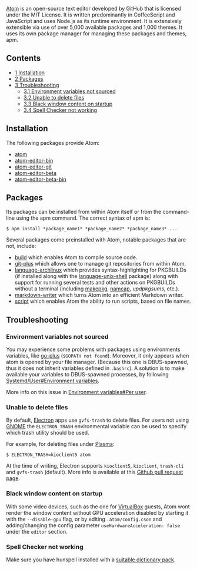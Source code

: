[Atom](https://atom.io/) is an open-source text editor developed by GitHub that is licensed under the MIT License. It is written predominantly in CoffeeScript and JavaScript and uses Node.js as its runtime environment. It is extensively extensible via use of over 5,000 available packages and 1,000 themes. It uses its own package manager for managing these packages and themes, apm.

## Contents

*   [1 Installation](#Installation)
*   [2 Packages](#Packages)
*   [3 Troubleshooting](#Troubleshooting)
    *   [3.1 Environment variables not sourced](#Environment_variables_not_sourced)
    *   [3.2 Unable to delete files](#Unable_to_delete_files)
    *   [3.3 Black window content on startup](#Black_window_content_on_startup)
    *   [3.4 Spell Checker not working](#Spell_Checker_not_working)

## Installation

The following packages provide Atom:

*   [atom](https://www.archlinux.org/packages/?name=atom)
*   [atom-editor-bin](https://aur.archlinux.org/packages/atom-editor-bin/)
*   [atom-editor-git](https://aur.archlinux.org/packages/atom-editor-git/)
*   [atom-editor-beta](https://aur.archlinux.org/packages/atom-editor-beta/)
*   [atom-editor-beta-bin](https://aur.archlinux.org/packages/atom-editor-beta-bin/)

## Packages

Its packages can be installed from within Atom itself or from the command-line using the apm command. The correct syntax of apm is:

```
$ apm install *package_name1* *package_name2* *package_name3* ...

```

Several packages come preinstalled with Atom, notable packages that are not, include:

*   [build](https://atom.io/packages/build) which enables Atom to compile source code.
*   [git-plus](https://atom.io/packages/git-plus) which allows one to manage git repositories from within Atom.
*   [language-archlinux](https://atom.io/packages/language-archlinux) which provides syntax-highlighting for PKGBUILDs (if installed along with the [language-unix-shell](https://atom.io/packages/language-unix-shell) package) along with support for running several tests and other actions on PKGBUILDs without a terminal (including [makepkg](/index.php/Makepkg "Makepkg"), [namcap](/index.php/Namcap "Namcap"), *updpkgsums*, etc.).
*   [markdown-writer](https://atom.io/packages/markdown-writer) which turns Atom into an efficient Markdown writer.
*   [script](https://atom.io/packages/script) which enables Atom the ability to run scripts, based on file names.

## Troubleshooting

### Environment variables not sourced

You may experience some problems with packages using environments variables, like [go-plus](https://atom.io/packages/go-plus) (`$GOPATH not found`). Moreover, it only appears when atom is opened by your file manager. (Because this one is DBUS-spawned, thus it does not inherit variables defined in `.bashrc`). A solution is to make available your variables to DBUS-spawned processes, by following [Systemd/User#Environment variables](/index.php/Systemd/User#Environment_variables "Systemd/User").

More info on this issue in [Environment variables#Per user](/index.php/Environment_variables#Per_user "Environment variables").

### Unable to delete files

By default, [Electron](https://electron.atom.io/) apps use `gvfs-trash` to delete files. For users not using [GNOME](/index.php/GNOME "GNOME") the `ELECTRON_TRASH` environmental variable can be used to specify which trash utility should be used.

For example, for deleting files under [Plasma](/index.php/Plasma "Plasma"):

```
$ ELECTRON_TRASH=kioclient5 atom

```

At the time of writing, Electron supports `kioclient5`, `kioclient`, `trash-cli` and `gvfs-trash` (default). More info is available at this [Github pull request page](https://github.com/electron/electron/pull/7178).

### Black window content on startup

With some video devices, such as the one for [VirtualBox](/index.php/VirtualBox "VirtualBox") guests, Atom wont render the window content without GPU acceleration disabled by starting it with the `--disable-gpu` flag, or by editing `.atom/config.cson` and adding/changing the config parameter `useHardwareAcceleration: false` under the `editor` section.

### Spell Checker not working

Make sure you have hunspell installed with a [suitable dictionary pack](https://www.archlinux.org/packages/?sort=&q=hunspell&maintainer=&flagged=).